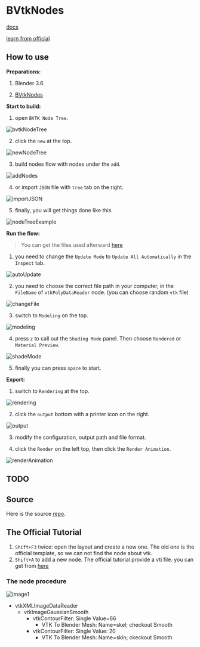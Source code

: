 # BVtkNodes

[docs](./docs)

[learn from official](./docs/learn_tutorial.md)

## How to use 

**Preparations:**

1. Blender 3.6

2. [BVtkNodes](https://github.com/tkeskita/BVtkNodes)

**Start to build:**

1. open `BVTK Node Tree`.

![bvtkNodeTree](./images/blender-bvtkNodeTree.png)

2. click the `new` at the top.

![newNodeTree](./images/newNodeTree.png)

3. build nodes flow with nodes under the `add`. 

![addNodes](./images/addNodes.png)

4. or import `JSON` file with `tree` tab on the right. 

![importJSON](./images/importJSON.png)

5. finally, you will get things done like this.

![nodeTreeExample](./images/nodeTreeExample.png)

**Run the flow:**

> You can get the files used afterward [here](./data/particle_mesh_stones)

1. you need to change the `Update Mode` to `Update All Automatically` 
in the `Inspect` tab.

![autoUpdate](./images/autoUpdate.png)

2. you need to choose the correct file path in your computer,
in the `FileName` of `vtkPolyDataReader` node. 
(you can choose random `vtk` file)

![changeFile](./images/changeFile.png)

3. switch to `Modeling` on the top. 

![modeling](./images/modeling.png)

4. press `z` to call out the `Shading Mode` panel.
Then choose `Rendered` or `Material Preview`.

![shadeMode](./images/shadeMode.png)

5. finally you can press `space` to start. 

**Export:**

1. switch to `Rendering` at the top. 

![rendering](./images/rendering.png)

2. click the `output` bottom with a printer icon on the right.

![output](./images/output.png)

3. modify the configuration, output path and file format. 

4. click the `Render` on the left top, then click the `Render Animation`.

![renderAnimation](./images/renderAnimation.png)

## TODO

## Source

Here is the source [repo](https://github.com/tkeskita/BVtkNodes).

## The Official Tutorial

1. `Shift+F3` twice: open the layout and create a new one.
The old one is the official template, so we can not find the node about vtk. 
2. `Shift+A` to add a new node. 
The official tutorial provide a vti file. 
you can get from [here](./data/head.vti)

### The node procedure
![image1](./images/procedure.png)
- vtkXMLImageDataReader
  - vtkImageGaussianSmooth
    - vtkContourFilter: Single Value=66
      - VTK To Blender Mesh: Name=skel; checkout Smooth
    - vtkContourFilter: Single Value: 20
      - VTK To Blender Mesh: Name=skin; ckeckout Smooth
